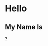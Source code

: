 <div class="marquee">
	<div class="content">
		<h1>Hello</h1>
		<h2>My Name Is</h2>
		<div class = "Cecilia">?</div>
	</div>
</div>
